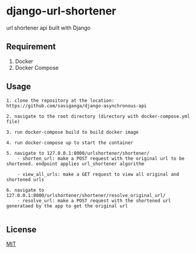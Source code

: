 # django-url-shortener

url shortener api built with Django

## Requirement

1. Docker
2. Docker Compose

## Usage

```
1. clone the repository at the location: https://github.com/saviganga/django-asynchronous-api

2. navigate to the root directory (directory with docker-compose.yml file)

3. run docker-compose build to build docker image

4. run docker-compose up to start the container

5. navigate to 127.0.0.1:8000/urlshortener/shortener/
    - shorten_url: make a POST request with the original url to be shortened. endpoint applies url_shortener algorithm

    - view_all_urls: make a GET request to view all original and shortened urls

6. navigate to 127.0.0.1:8000/urlshortener/shortener/resolve_original_url/
    - resolve_url: make a POST request with the shortened url generataed by the app to get the original url
    
```

## License

[MIT](https://choosealicense.com/licenses/mit/)